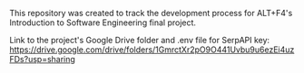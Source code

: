 This repository was created to track the development process for ALT+F4's Introduction to Software Engineering final project.

Link to the project's Google Drive folder and .env file for SerpAPI key: https://drive.google.com/drive/folders/1GmrctXr2pO9O441Uvbu9u6ezEi4uzFDs?usp=sharing
